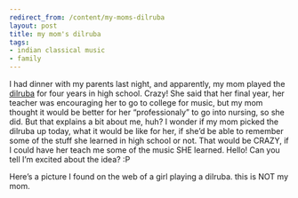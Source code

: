 ```yaml
---
redirect_from: /content/my-moms-dilruba
layout: post
title: my mom's dilruba
tags:
- indian classical music
- family
---
```

I had dinner with my parents last night, and apparently, my mom played the [dilruba](http://en.wikipedia.org/wiki/Dilruba) for four years in high school. Crazy! She said that her final year, her teacher was encouraging her to go to college for music, but my mom thought it would be better for her “professionaly” to go into nursing, so she did. But that explains a bit about me, huh? I wonder if my mom picked the dilruba up today, what it would be like for her, if she’d be able to remember some of the stuff she learned in high school or not. That would be CRAZY, if I could have her teach me some of the music SHE learned. Hello! Can you tell I’m excited about the idea? :P

Here’s a picture I found on the web of a girl playing a dilruba. this is NOT my mom.

